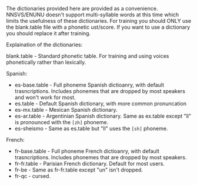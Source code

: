 The dictionaries provided here are provided as a convenience.
NNSVS/ENUNU doesn't support multi-syllable words at this time which limits the usefulness of these dictionaries.
For training you should ONLY use the blank.table file with a phonetic ust/score. If you want to use a dictionary you should replace it after training.

Explaination of the dictionaries:

blank.table - Standard phonetic table. For training and using voices phonetically rather than lexically.

Spanish:
* es-base.table - Full phoneme Spanish dictioanry, with default trasncriptions. Includes phonemes that are dropped by most speakers and won't work for most.
* es.table - Default Spanish dictionary, with more common pronuncation
* es-mx.table - Mexican Spanish dictionary.
* es-ar.table - Argentinian Spanish dictionary. Same as ex.table except "ll" is pronounced with the `[zh]` phoneme.
* es-sheismo - Same as es.table but "ll" uses the `[sh]` phoneme.

French:
* fr-base.table - Full phoneme French dictioanry, with default trasncriptions. Includes phonemes that are dropped by most speakers.
* fr-fr.table - Parisian French dictionary. Default for most users.
* fr-be - Same as fr-fr.table except "un" isn't dropped.
* fr-qc - cursed.
